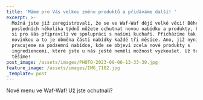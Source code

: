 ```yaml
---
title: 'Máme pro Vás velkou změnu produktů a přidáváme další! '
excerpt: >-
  Možná jste již zaregistrovali, že se ve Waf-Waf dějí velké věci! Během
  posledních několika týdnů můžete ochutnat novou nabídku a produkty, které jsme
  si pro Vás připravili ve spolupráci s našimi kuchaři. Přicházíme tak s další
  novinkou a to je obměna části nabídky každé tři měsíce. Ano, již nyní
  pracujeme na podzemní nabídce, kde se objeví zcela nové produkty s
  ingrediencemi, které jste u nás ještě neměli možnost vyzkoušet. Už teď se
  těšíme! 
post_image: /assets/images/PHOTO-2023-09-06-13-33-39.jpg
feature_image: /assets/images/IMG_7182.jpg
_template: post
---
```


Nové menu ve Waf-Waf! Už jste ochutnali? 

